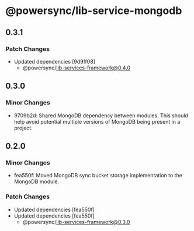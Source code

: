 # @powersync/lib-service-mongodb

## 0.3.1

### Patch Changes

- Updated dependencies [9d9ff08]
  - @powersync/lib-services-framework@0.4.0

## 0.3.0

### Minor Changes

- 9709b2d: Shared MongoDB dependency between modules. This should help avoid potential multiple versions of MongoDB being present in a project.

## 0.2.0

### Minor Changes

- fea550f: Moved MongoDB sync bucket storage implementation to the MongoDB module.

### Patch Changes

- Updated dependencies [fea550f]
- Updated dependencies [fea550f]
  - @powersync/lib-services-framework@0.3.0
